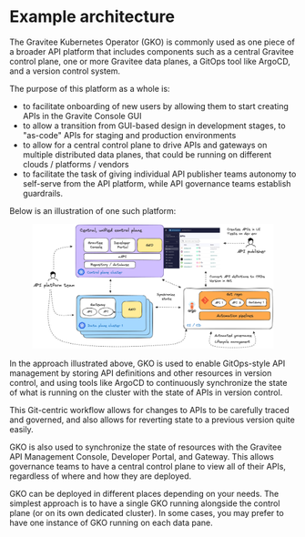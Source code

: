 # Example architecture

The Gravitee Kubernetes Operator (GKO) is commonly used as one piece of a broader API platform that includes components such as a central Gravitee control plane, one or more Gravitee data planes, a GitOps tool like ArgoCD, and a version control system.&#x20;

The purpose of this platform as a whole is:

* to facilitate onboarding of new users by allowing them to start creating APIs in the Gravite Console GUI
* to allow a transition from GUI-based design in development stages, to "as-code" APIs for staging and production environments
* to allow for a central control plane to drive APIs and gateways on multiple distributed data planes, that could be running on different clouds / platforms / vendors
* to facilitate the task of giving individual API publisher teams autonomy to self-serve from the API platform, while API governance teams establish guardrails.&#x20;

Below is an illustration of one such platform:

<figure><img src="../.gitbook/assets/image (8).png" alt=""><figcaption></figcaption></figure>

In the approach illustrated above, GKO is used to enable GitOps-style API management by storing API definitions and other resources in version control, and using tools like ArgoCD to continuously synchronize the state of what is running on the cluster with the state of APIs in version control.&#x20;

This Git-centric workflow allows for changes to APIs to be carefully traced and governed, and also allows for reverting state to a previous version quite easily.

GKO is also used to synchronize the state of resources with the Gravitee API Management Console, Developer Portal, and Gateway. This allows governance teams to have a central control plane to view all of their APIs, regardless of where and how they are deployed.&#x20;

GKO can be deployed in different places depending on your needs. The simplest approach is to have a single GKO running alongside the control plane (or on its own dedicated cluster). In some cases, you may prefer to have one instance of GKO running on each data pane.&#x20;

